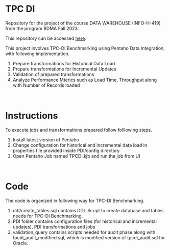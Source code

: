 # TPC DI
Repository for the project of the course DATA WAREHOUSE (INFO-H-419) from the program BDMA Fall 2023.

This repository can be accessed [here](https://github.com/SonyShrestha/TPC_DI_PDI).

This project involves TPC-DI Benchmarking using Pentaho Data Integration, with following implementation.
1. Prepare transformations for Historical Data Load
2. Prepare transformations for Incremental Updates
3. Validation of prepared transformations 
4. Analyze Performance Mterics such as Load Time, Throughput along with Number of Records loaded

<br/>

# Instructions
To execute jobs and transformations prepared follow folllowing steps.
1. Install latest version of Pentaho 
2. Change configuration for historical and incremental data load in properties file provided inside PDI/config directory
3. Open Pentaho Job named TPCDI.kjb and run the job from UI

<br/>

# Code
The code is organized in following way for TPC-DI Benchmarking.
1. ddl/create_tables.sql contains DDL Script to create database and tables needs for TPC-DI Benchmarking.
2. PDI folder contains configuration files (for historical and incremental updates), PDI transformations and jobs
3. validation_query contains scripts needed for audit phase along with tpcdi_audit_modified.sql, which is modified version of tpcdi_audit.sql for Oracle.